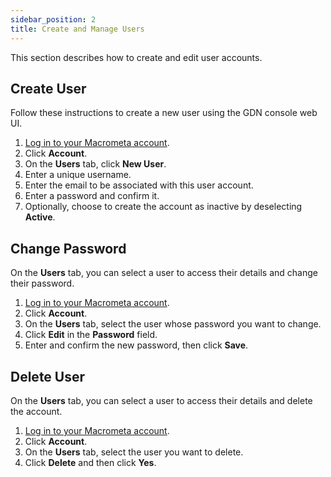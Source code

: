 ```yaml
---
sidebar_position: 2
title: Create and Manage Users
---
```


This section describes how to create and edit user accounts.

## Create User

Follow these instructions to create a new user using the GDN console web UI.

1. [Log in to your Macrometa account](https://auth.paas.macrometa.io/).
1. Click **Account**.
1. On the **Users** tab, click **New User**.
1. Enter a unique username.
1. Enter the email to be associated with this user account.
1. Enter a password and confirm it.
1. Optionally, choose to create the account as inactive by deselecting **Active**.

## Change Password

On the **Users** tab, you can select a user to access their details and change their password.

1. [Log in to your Macrometa account](https://auth.paas.macrometa.io/).
1. Click **Account**.
1. On the **Users** tab, select the user whose password you want to change.
1. Click **Edit** in the **Password** field.
1. Enter and confirm the new password, then click **Save**.

## Delete User

On the **Users** tab, you can select a user to access their details and delete the account.

1. [Log in to your Macrometa account](https://auth.paas.macrometa.io/).
1. Click **Account**.
1. On the **Users** tab, select the user you want to delete.
1. Click **Delete** and then click **Yes**.